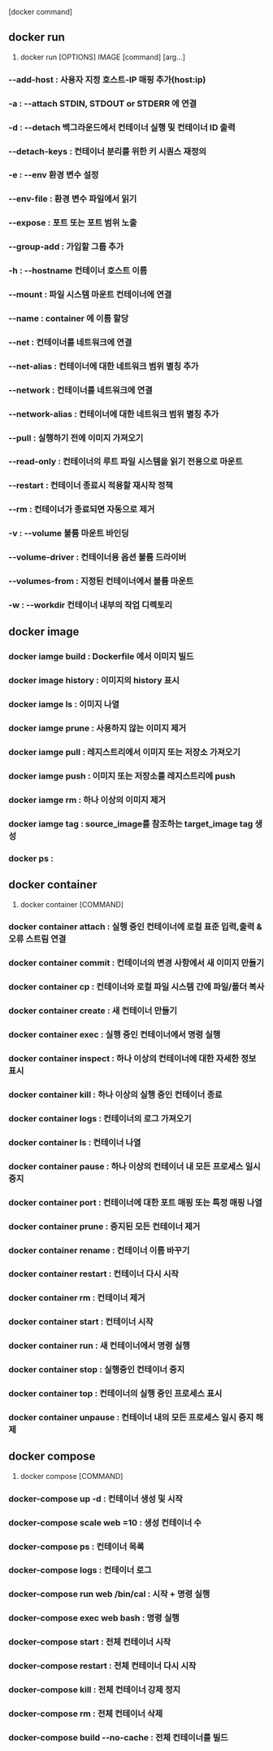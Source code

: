 [docker command]

## docker run

1. docker run [OPTIONS] IMAGE [command] [arg...]
### --add-host : 사용자 지정 호스트-IP 매핑 추가(host:ip)
### -a : --attach STDIN, STDOUT or STDERR 에 연결
### -d : --detach 백그라운드에서 컨테이너 실행 및 컨테이너 ID 출력
### --detach-keys : 컨테이너 분리를 위한 키 시퀀스 재정의
### -e : --env 환경 변수 설정
### --env-file : 환경 변수 파일에서 읽기
### --expose : 포트 또는 포트 범위 노출
### --group-add : 가입할 그룹 추가
### -h : --hostname 컨테이너 호스트 이름
### --mount : 파일 시스템 마운트 컨테이너에 연결
### --name : container 에 이름 할당
### --net : 컨테이너를 네트워크에 연결
### --net-alias : 컨테이너에 대한 네트워크 범위 별칭 추가
### --network : 컨테이너를 네트워크에 연결
### --network-alias : 컨테이너에 대한 네트워크 범위 별칭 추가
### --pull : 실행하기 전에 이미지 가져오기
### --read-only : 컨테이너의 루트 파일 시스템을 읽기 전용으로 마운트
### --restart : 컨테이너 종료시 적용할 재시작 정책
### --rm : 컨테이너가 종료되면 자동으로 제거
### -v : --volume 불륨 마운트 바인딩
### --volume-driver : 컨테이너용 옵션 불륨 드라이버
### --volumes-from : 지정된 컨테이너에서 볼륨 마운트
### -w : --workdir 컨테이너 내부의 작업 디렉토리

## docker image
### docker iamge build : Dockerfile 에서 이미지 빌드
### docker image history : 이미지의 history 표시
### docker iamge ls : 이미지 나열
### docker iamge prune : 사용하지 않는 이미지 제거
### docker iamge pull : 레지스트리에서 이미지 또는 저장소 가져오기
### docker iamge push : 이미지 또는 저장소를 레지스트리에 push 
### docker iamge rm : 하나 이상의 이미지 제거
### docker iamge tag : source_image를 참조하는 target_image tag 생성
### docker ps : 

## docker container 
1. docker container [COMMAND]
### docker container attach : 실행 중인 컨테이너에 로컬 표준 입력,출력 & 오류 스트림 연결
### docker container commit : 컨테이너의 변경 사항에서 새 이미지 만들기
### docker container cp : 컨테이너와 로컬 파일 시스템 간에 파일/폴더 복사
### docker container create : 새 컨테이너 만들기
### docker container exec : 실행 중인 컨테이너에서 명령 실행
### docker container inspect : 하나 이상의 컨테이너에 대한 자세한 정보 표시
### docker container kill : 하나 이상의 실행 중인 컨테이너 종료
### docker container logs : 컨테이너의 로그 가져오기
### docker container ls : 컨테이너 나열
### docker container pause : 하나 이상의 컨테이너 내 모든 프로세스 일시 중지
### docker container port : 컨테이너에 대한 포트 매핑 또는 특정 매핑 나열
### docker container prune : 중지된 모든 컨테이너 제거
### docker container rename : 컨테이너 이름 바꾸기
### docker container restart : 컨테이너 다시 시작
### docker container rm : 컨테이너 제거
### docker container start : 컨테이너 시작
### docker container run : 새 컨테이너에서 명령 실행
### docker container stop : 실행중인 컨테이너 중지
### docker container top : 컨테이너의 실행 중인 프로세스 표시
### docker container unpause : 컨테이너 내의 모든 프로세스 일시 중지 해제

## docker compose 
1. docker compose [COMMAND]
### docker-compose up -d : 컨테이너 생성 및 시작
### docker-compose scale web =10 : 생성 컨테이너 수
### docker-compose ps : 컨테이너 목록
### docker-compose logs : 컨테이너 로그
### docker-compose run web /bin/cal : 시작 + 명령 실행
### docker-compose exec web bash : 명령 실행
### docker-compose start : 전체 컨테이너 시작
### docker-compose restart : 전체 컨테이너 다시 시작
### docker-compose kill : 전체 컨테이너 강제 정지
### docker-compose rm : 전체 컨테이너 삭제
### docker-compose build --no-cache : 전체 컨테이너를 빌드



